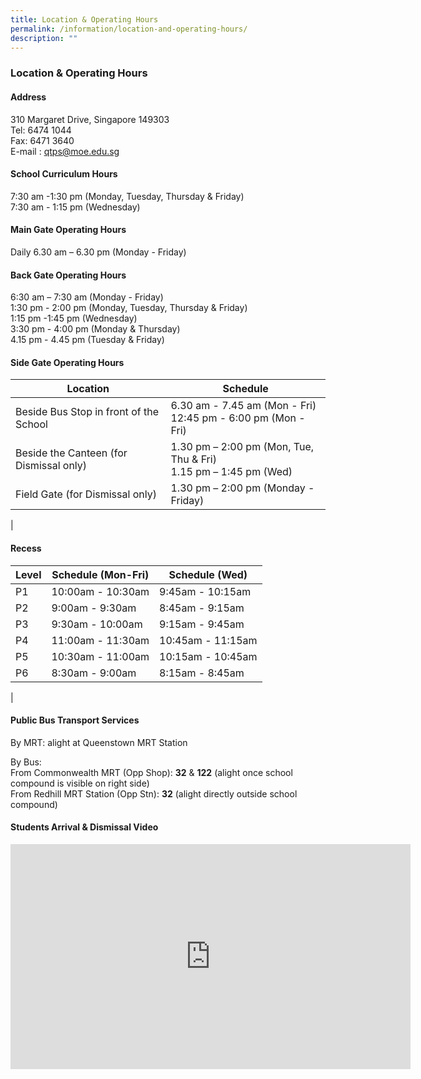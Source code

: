 ```yaml
---
title: Location & Operating Hours
permalink: /information/location-and-operating-hours/
description: ""
---
```

### **Location & Operating Hours**

#### **Address**
310 Margaret Drive, Singapore 149303<br>
Tel: 6474 1044  <br>
Fax: 6471 3640  <br>
E-mail : [qtps@moe.edu.sg](mailto:qtps@moe.edu.sg)

#### **School Curriculum Hours**
7:30 am -1:30 pm (Monday, Tuesday, Thursday & Friday) <br>
7:30 am - 1:15 pm (Wednesday)

#### **Main Gate Operating Hours**
Daily 6.30 am – 6.30 pm (Monday - Friday)

#### **Back Gate Operating Hours**
6:30 am – 7:30 am (Monday - Friday) <br>
1:30 pm - 2:00 pm (Monday, Tuesday, Thursday & Friday)<br>
1:15 pm -1:45 pm (Wednesday)<br>
3:30 pm - 4:00 pm (Monday & Thursday)<br>
4.15 pm - 4.45 pm (Tuesday & Friday)

#### **Side Gate Operating Hours**

| Location | Schedule |
|-----|-----|
| Beside Bus Stop in front of the School | 6.30 am - 7.45 am (Mon - Fri)<br>12:45 pm - 6:00 pm (Mon - Fri) |
| Beside the Canteen (for Dismissal only) | 1.30 pm – 2:00 pm (Mon, Tue, Thu & Fri)<br>1.15 pm – 1:45 pm (Wed) |
|  Field Gate (for Dismissal only) |  1.30 pm – 2:00 pm (Monday - Friday) |
|

#### **Recess**

| Level | Schedule (Mon-Fri) | Schedule (Wed) |
|------|-------|-------|
|  P1 | 10:00am - 10:30am | 9:45am - 10:15am |
|  P2 | 9:00am - 9:30am | 8:45am - 9:15am |
|  P3 | 9:30am - 10:00am | 9:15am - 9:45am |
|  P4 | 11:00am - 11:30am | 10:45am - 11:15am |
|  P5 | 10:30am - 11:00am | 10:15am - 10:45am |
|  P6 | 8:30am - 9:00am | 8:15am - 8:45am |
|

#### **Public Bus Transport Services**

By MRT: alight at Queenstown MRT Station<br>

By Bus:<br>
From Commonwealth MRT (Opp Shop): <b>32</b> & <b>122</b> (alight once school compound is visible on right side)<br>
From Redhill MRT Station (Opp Stn): <b>32</b> (alight directly outside school compound)

#### **Students Arrival & Dismissal Video**

<iframe width="640" height="360" src="https://www.youtube.com/embed/jZ-6Fzl-kr4" title="Safety for Student Arrival and Dismissal 14 Nov 2022" frameborder="0" allow="accelerometer; autoplay; clipboard-write; encrypted-media; gyroscope; picture-in-picture" allowfullscreen></iframe>